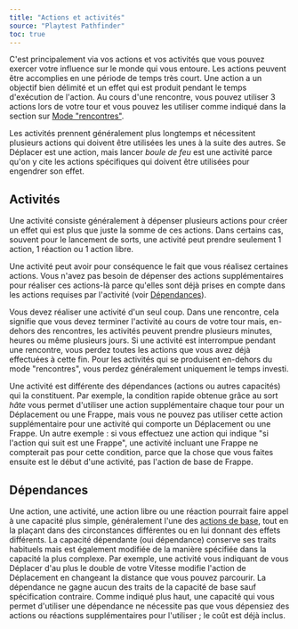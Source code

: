 ```yaml
---
title: "Actions et activités"
source: "Playtest Pathfinder"
toc: true
---
```


C'est principalement via vos actions et vos activités que vous pouvez exercer votre influence sur le monde qui vous entoure. Les actions peuvent être accomplies en une période de temps très court. Une action a un objectif bien délimité et un effet qui est produit pendant le temps d'exécution de l'action. Au cours d'une rencontre, vous pouvez utiliser 3 actions lors de votre tour et vous pouvez les utiliser comme indiqué dans la section sur [Mode "rencontres"](/ch9-jouer-à-pathfinder/mode-rencontres.html).

Les activités prennent généralement plus longtemps et nécessitent plusieurs actions qui doivent être utilisées les unes à la suite des autres. Se Déplacer est une action, mais lancer *boule de feu* est une activité parce qu'on y cite les actions spécifiques qui doivent être utilisées pour engendrer son effet.

## Activités

Une activité consiste généralement à dépenser plusieurs actions pour créer un effet qui est plus que juste la somme de ces actions. Dans certains cas, souvent pour le lancement de sorts, une activité peut prendre seulement 1 action, 1 réaction ou 1 action libre.

Une activité peut avoir pour conséquence le fait que vous réalisez certaines actions. Vous n'avez pas besoin de dépenser des actions supplémentaires pour réaliser ces actions-là parce qu'elles sont déjà prises en compte dans les actions requises par l'activité (voir [Dépendances](#dépendances)).

Vous devez réaliser une activité d'un seul coup. Dans une rencontre, cela signifie que vous devez terminer l'activité au cours de votre tour mais, en-dehors des rencontres, les activités peuvent prendre plusieurs minutes, heures ou même plusieurs jours. Si une activité est interrompue pendant une rencontre, vous perdez toutes les actions que vous avez déjà effectuées à cette fin. Pour les activités qui se produisent en-dehors du mode "rencontres", vous perdez généralement uniquement le temps investi.

Une activité est différente des dépendances (actions ou autres capacités) qui la constituent. Par exemple, la condition rapide obtenue grâce au sort *hâte* vous permet d'utiliser une action supplémentaire chaque tour pour un Déplacement ou une Frappe, mais vous ne pouvez pas utiliser cette action supplémentaire pour une activité qui comporte un Déplacement ou une Frappe. Un autre exemple : si vous effectuez une action qui indique "si l'action qui suit est une Frappe", une activité incluant une Frappe ne compterait pas pour cette condition, parce que la chose que vous faites ensuite est le début d'une activité, pas l'action de base de Frappe.

## Dépendances

Une action, une activité, une action libre ou une réaction pourrait faire appel à une capacité plus simple, généralement l'une des [actions de base](actions-de-base.html), tout en la plaçant dans des circonstances différentes ou en lui donnant des effets différents. La capacité dépendante (oui dépendance) conserve ses traits habituels mais est également modifiée de la manière spécifiée dans la capacité la plus complexe. Par exemple, une activité vous indiquant de vous Déplacer d'au plus le double de votre Vitesse modifie l'action de Déplacement en changeant la distance que vous pouvez parcourir. La dépendance ne gagne aucun des traits de la capacité de base sauf spécification contraire. Comme indiqué plus haut, une capacité qui vous permet d'utiliser une dépendance ne nécessite pas que vous dépensiez des actions ou réactions supplémentaires pour l'utiliser ; le coût est déjà inclus.
